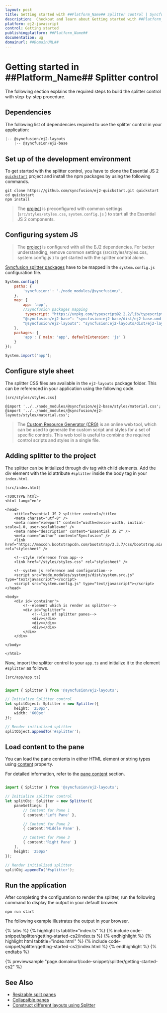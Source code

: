 ```yaml
---
layout: post
title: Getting started with ##Platform_Name## Splitter control | Syncfusion
description:  Checkout and learn about Getting started with ##Platform_Name## Splitter control of Syncfusion Essential JS 2 and more details.
platform: ej2-javascript
control: Getting started 
publishingplatform: ##Platform_Name##
documentation: ug
domainurl: ##DomainURL##
---
```


# Getting started in ##Platform_Name## Splitter control

The following section explains the required steps to build the splitter control with step-by-step procedure.

## Dependencies

The following list of dependencies required to use the splitter control in your application:

```js
|-- @syncfusion/ej2-layouts
    |-- @syncfusion/ej2-base

```

## Set up of the development environment

To get started with the splitter control, you have to clone the Essential JS 2 [`quickstart`](https://github.com/syncfusion/ej2-quickstart.git) project and install the npm packages by using the following commands.

```
git clone https://github.com/syncfusion/ej2-quickstart.git quickstart
cd quickstart
npm install
```

>The [project](https://github.com/syncfusion/ej2-quickstart.git) is preconfigured with common
settings (`src/styles/styles.css`, `system.config.js` ) to start
all the Essential JS 2 components.

## Configuring system JS

> The [project](https://github.com/syncfusion/ej2-quickstart.git) is configured with all the EJ2 dependencies. For better understanding, remove common settings (src/styles/styles.css, system.config.js ) to get started with the splitter control alone.

[Syncfusion splitter packages](#dependencies) have to be mapped in the `system.config.js` configuration file.

```javascript
System.config({
    paths: {
        'syncfusion:': './node_modules/@syncfusion/',
    },
    map: {
        app: 'app',
        //Syncfusion packages mapping
         typescript: "https://unpkg.com/typescript@2.2.2/lib/typescript.js",
        "@syncfusion/ej2-base": "syncfusion:ej2-base/dist/ej2-base.umd.min.js",
        "@syncfusion/ej2-layouts": "syncfusion:ej2-layouts/dist/ej2-layouts.umd.min.js"
    },
    packages: {
        'app': { main: 'app', defaultExtension: 'js' }
    }
});

System.import('app');
```

## Configure style sheet

The splitter CSS files are available in the `ej2-layouts` package folder.
This can be referenced in your application using the following code.

`[src/styles/styles.css]`

```
@import '../../node_modules/@syncfusion/ej2-base/styles/material.css';
@import '../../node_modules/@syncfusion/ej2-layouts/styles/material.css';
```

> The [Custom Resource Generator (CRG)](https://crg.syncfusion.com/) is an online web tool, which can be used to generate the custom script and styles for a set of specific controls.
> This web tool is useful to combine the required control scripts and styles in a single file.

## Adding splitter to the project

The splitter can be initialized through div tag with child elements. Add the div element with the id attribute `#splitter` inside the body tag in your `index.html`.

`[src/index.html]`

```
<!DOCTYPE html>
<html lang="en">

<head>
    <title>Essential JS 2 splitter control</title>
    <meta charset="utf-8" />
    <meta name="viewport" content="width=device-width, initial-scale=1.0, user-scalable=no" />
    <meta name="description" content="Essential JS 2" />
    <meta name="author" content="Syncfusion" />
    <link href="https://maxcdn.bootstrapcdn.com/bootstrap/3.3.7/css/bootstrap.min.css" rel="stylesheet" />

    <!--style reference from app-->
    <link href="/styles/styles.css" rel="stylesheet" />

    <!--system js reference and configuration-->
    <script src="node_modules/systemjs/dist/system.src.js" type="text/javascript"></script>
    <script src="system.config.js" type="text/javascript"></script>
</head>

<body>
    <div id='container'>
        <!--element which is render as splitter-->
        <div id="splitter">
            <!--list of splitter panes-->
            <div></div>
            <div></div>
            <div></div>
        </div>
    </div>

</body>

</html>
```

Now, import the  splitter control to your `app.ts` and initialize it to the element `#splitter` as follows.

`[src/app/app.ts]`

```ts

import { Splitter } from '@syncfusion/ej2-layouts';

// Initialize Splitter control
let splitObject: Splitter = new Splitter({
    height: '250px',
    width: '600px'
});

// Render initialized splitter
splitObject.appendTo('#splitter');

```

## Load content to the pane

You can load the pane contents in either HTML element or string types using [content](../api/splitter/panePropertiesModel/#content) property.

For detailed information, refer to the [pane content](./pane-content/) section.

```ts

import { Splitter } from '@syncfusion/ej2-layouts';

// Initialize splitter control
let splitObj: Splitter = new Splitter({
    paneSettings: [
        // Content for Pane 1
        { content:'Left Pane' },

        // Content for Pane 2
        { content:'Middle Pane' },

        // Content for Pane 3
        { content:'Right Pane' }
    ],
    height: '250px'
});

// Render initialized splitter
splitObj.appendTo('#splitter');

```

## Run the application

After completing the configuration to render the splitter, run the following command to display
the output in your default browser.

```
npm run start
```

The following example illustrates the output in your browser.

{% tabs %}
{% highlight ts tabtitle="index.ts" %}
{% include code-snippet/splitter/getting-started-cs2/index.ts %}
{% endhighlight %}
{% highlight html tabtitle="index.html" %}
{% include code-snippet/splitter/getting-started-cs2/index.html %}
{% endhighlight %}
{% endtabs %}
          
{% previewsample "page.domainurl/code-snippet/splitter/getting-started-cs2" %}

## See Also

* [Resizable split panes](./resizing/)
* [Collapsible panes](./expand-and-collapse/)
* [Construct different layouts using Splitter](./different-layouts/)